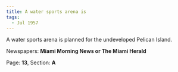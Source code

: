 ```yaml
---  
title: A water sports arena is  
tags:  
  - Jul 1957  
---  
```

  
A water sports arena is planned for the undeveloped Pelican Island.  
  
Newspapers: **Miami Morning News or The Miami Herald**  
  
Page: **13**, Section: **A** 
